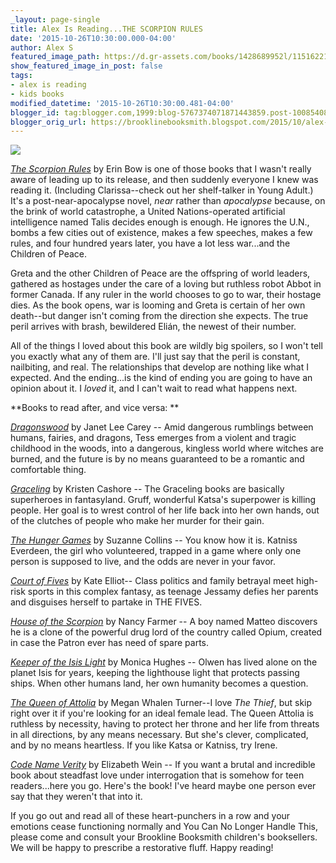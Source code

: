 ```yaml
---
_layout: page-single
title: Alex Is Reading...THE SCORPION RULES
date: '2015-10-26T10:30:00.000-04:00'
author: Alex S
featured_image_path: https://d.gr-assets.com/books/1428689952l/11516221.jpg
show_featured_image_in_post: false
tags:
- alex is reading
- kids books
modified_datetime: '2015-10-26T10:30:00.481-04:00'
blogger_id: tag:blogger.com,1999:blog-5767374071871443859.post-1008540812859370550
blogger_orig_url: https://brooklinebooksmith.blogspot.com/2015/10/alex-is-readingthe-scorpion-rules.html
---
```



[![](https://d.gr-assets.com/books/1428689952l/11516221.jpg)](https://d.gr-assets.com/books/1428689952l/11516221.jpg)

_[The Scorpion Rules](https://www.brooklinebooksmith-shop.com/book/9781481442718)_ by Erin Bow is one of those books that I wasn't really aware of leading up to its release, and then suddenly everyone I knew was reading it. (Including Clarissa--check out her shelf-talker in Young Adult.) It's a post-near-apocalypse novel, _near_ rather than _apocalypse_ because, on the brink of world catastrophe, a United Nations-operated artificial intelligence named Talis decides enough is enough. He ignores the U.N., bombs a few cities out of existence, makes a few speeches, makes a few rules, and four hundred years later, you have a lot less war...and the Children of Peace.

Greta and the other Children of Peace are the offspring of world leaders, gathered as hostages under the care of a loving but ruthless robot Abbot in former Canada. If any ruler in the world chooses to go to war, their hostage dies. As the book opens, war is looming and Greta is certain of her own death--but danger isn't coming from the direction she expects. The true peril arrives with brash, bewildered Elián, the newest of their number. 

All of the things I loved about this book are wildly big spoilers, so I won't tell you exactly what any of them are. I'll just say that the peril is constant, nailbiting, and real. The relationships that develop are nothing like what I expected. And the ending...is the kind of ending you are going to have an opinion about it. I _loved_ it, and I can't wait to read what happens next.

**Books to read after, and vice versa: **

[_Dragonswood_](https://www.brooklinebooksmith-shop.com/book/9780142424322) by Janet Lee Carey -- Amid dangerous rumblings between humans, fairies, and dragons, Tess emerges from a violent and tragic childhood in the woods, into a dangerous, kingless world where witches are burned, and the future is by no means guaranteed to be a romantic and comfortable thing.

[_Graceling_](https://www.brooklinebooksmith-shop.com/book/9780547258300) by Kristen Cashore -- The Graceling books are basically superheroes in fantasyland. Gruff, wonderful Katsa's superpower is killing people. Her goal is to wrest control of her life back into her own hands, out of the clutches of people who make her murder for their gain.

_[The Hunger Games](https://www.brooklinebooksmith-shop.com/book/9780439023528)_ by Suzanne Collins -- You know how it is. Katniss Everdeen, the girl who volunteered, trapped in a game where only one person is supposed to live, and the odds are never in your favor.

[_Court of Fives_](https://www.brooklinebooksmith-shop.com/book/9780316364195) by Kate Elliot-- Class politics and family betrayal meet high-risk sports in this complex fantasy, as teenage Jessamy defies her parents and disguises herself to partake in THE FIVES.

_[House of the Scorpion](https://www.brooklinebooksmith-shop.com/book/9780689852237)_ by Nancy Farmer -- A boy named Matteo discovers he is a clone of the powerful drug lord of the country called Opium, created in case the Patron ever has need of spare parts.

[_Keeper of the Isis Light_](https://www.brooklinebooksmith-shop.com/book/9781416989639) by Monica Hughes -- Olwen has lived alone on the planet Isis for years, keeping the lighthouse light that protects passing ships. When other humans land, her own humanity becomes a question.

[_The Queen of Attolia_](https://www.brooklinebooksmith-shop.com/book/9780060841829) by Megan Whalen Turner--I love _The Thief_, but skip right over it if you're looking for an ideal female lead. The Queen Attolia is ruthless by necessity, having to protect her throne and her life from threats in all directions, by any means necessary. But she's clever, complicated, and by no means heartless. If you like Katsa or Katniss, try Irene.

[_Code Name Verity_](https://www.brooklinebooksmith-shop.com/book/9781423152880) by Elizabeth Wein -- If you want a brutal and incredible book about steadfast love under interrogation that is somehow for teen readers...here you go. Here's the book! I've heard maybe one person ever say that they weren't that into it.

If you go out and read all of these heart-punchers in a row and your emotions cease functioning normally and You Can No Longer Handle This, please come and consult your Brookline Booksmith children's booksellers. We will be happy to prescribe a restorative fluff. Happy reading!

